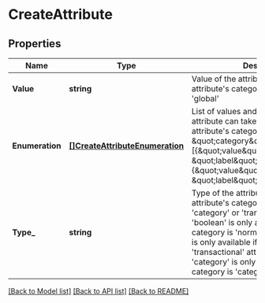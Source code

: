 # CreateAttribute

## Properties
Name | Type | Description | Notes
------------ | ------------- | ------------- | -------------
**Value** | **string** | Value of the attribute. Use only if the attribute&#x27;s category is &#x27;calculated&#x27; or &#x27;global&#x27; | [optional] [default to null]
**Enumeration** | [**[]CreateAttributeEnumeration**](CreateAttributeEnumeration.md) | List of values and labels that the attribute can take. Use only if the attribute&#x27;s category is \&quot;category\&quot;. For example, [{\&quot;value\&quot;:1, \&quot;label\&quot;:\&quot;male\&quot;}, {\&quot;value\&quot;:2, \&quot;label\&quot;:\&quot;female\&quot;}] | [optional] [default to null]
**Type_** | **string** | Type of the attribute. Use only if the attribute&#x27;s category is &#x27;normal&#x27;, &#x27;category&#x27; or &#x27;transactional&#x27; ( type &#x27;boolean&#x27; is only available if the category is &#x27;normal&#x27; attribute, type &#x27;id&#x27; is only available if the category is &#x27;transactional&#x27; attribute &amp; type &#x27;category&#x27; is only available if the category is &#x27;category&#x27; attribute ) | [optional] [default to null]

[[Back to Model list]](../README.md#documentation-for-models) [[Back to API list]](../README.md#documentation-for-api-endpoints) [[Back to README]](../README.md)

